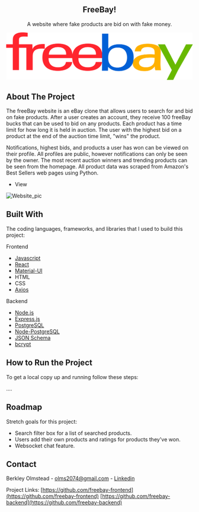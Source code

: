 <p align="center">

  <h2 align="center">FreeBay!</h2>


  <p align="center">
    A website where fake products are bid on with fake money.
    <br />
    <!-- <a href="https://yoga-website.herokuapp.com/">View Heroku Demo</a> -->
  </p>
</p>

![logo](public/images/logo.png?raw=true "logo")

<!-- ABOUT THE PROJECT -->
## About The Project

The freeBay website is an eBay clone that allows users to search for and bid on fake products. After a user creates an account, they receive 100 freeBay bucks that can be used to bid on any products. Each product has a time limit for how long it is held in auction. The user with the highest bid on a product at the end of the auction time limit, "wins" the product. 

Notifications, highest bids, and products a user has won can be viewed on their profile. All profiles are public, however notifications can only be seen by the owner. The most recent auction winners and trending products can be seen from the homepage. All product data was scraped from Amazon's Best Sellers web pages using Python.

* View


![Website_pic](static/images/dashboard.png?raw=true "website")

## Built With

The coding languages, frameworks, and libraries that I used to build this project:

Frontend
* [Javascript](https://www.javascript.com/)
* [React](https://reactjs.org/)
* [Material-UI](https://material-ui.com/)
* HTML
* CSS
* [Axios](https://www.npmjs.com/package/axios)

Backend
* [Node.js](https://nodejs.org/en/)
* [Express.js](https://expressjs.com/)
* [PostgreSQL](https://www.postgresql.org/)
* [Node-PostgreSQL](https://node-postgres.com/)
* [JSON Schema](https://json-schema.org/)
* [bcrypt](https://www.npmjs.com/package/bcrypt)



## How to Run the Project

To get a local copy up and running follow these steps:

....

<!-- ### Clone Repo

1. Clone the repo by clicking on the green "Code" button at the top of the page or enter in the following in your terminal:
   ```sh
   git clone https://github.com/Bolmstead/Yoga.git
   ```
2. (optional but recommended) Create a [virtual environment](https://packaging.python.org/guides/installing-using-pip-and-virtual-environments/) in the same directory of the cloned, unzipped code.

### Library Installations

3. Use the package manager [pip](https://pip.pypa.io/en/stable/) to install the requirements.txt.

  ```sh
  pip install -r requirements.txt
  ```

### Postgres Installation

4. Install [Postgres](https://www.postgresql.org/).
5. Create a database named "yoga" in your terminal.
  ```sh
  createdb yoga
  ```
6. Start a server in your projects directory and you are done! -->


## Roadmap

Stretch goals for this project:
* Search filter box for a list of searched products.
* Users add their own products and ratings for products they've won.
* Websocket chat feature.

## Contact

Berkley Olmstead - olms2074@gmail.com - [Linkedin](https://www.linkedin.com/in/berkleyolmstead/)

Project Links: [https://github.com/freebay-frontend](https://github.com/freebay-frontend)
               [https://github.com/freebay-backend](https://github.com/freebay-backend)